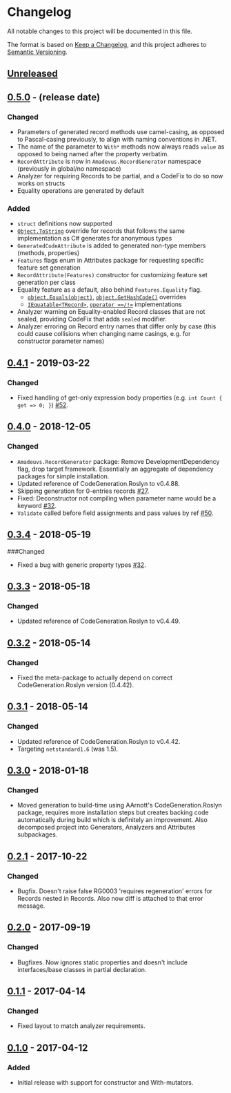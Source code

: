 # Changelog

All notable changes to this project will be documented in this file.

The format is based on [Keep a Changelog](https://keepachangelog.com/en/1.0.0/),
and this project adheres to [Semantic Versioning](https://semver.org/spec/v2.0.0.html).

## [Unreleased]

## [0.5.0] - (release date)
### Changed

* Parameters of generated record methods use camel-casing, as opposed to
  Pascal-casing previously, to align with naming conventions in .NET.
* The name of the parameter to `With*` methods now always reads `value`
  as opposed to being named after the property verbatim.
* `RecordAttribute` is now in `Amadevus.RecordGenerator` namespace (previously in global/no namespace)
* Analyzer for requiring Records to be partial, and a CodeFix to do so now works on structs
* Equality operations are generated by default

### Added

* `struct` definitions now supported
* [`Object.ToString`][objtostr] override for records that follows the same
  implementation as C# generates for anonymous types
* `GeneratedCodeAttribute` is added to generated non-type members (methods, properties)
* `Features` flags enum in Attributes package for requesting specific feature set generation
* `RecordAttribute(Features)` constructor for customizing feature set generation per class
* Equality feature as a default, also behind `Features.Equality` flag.
	* [`object.Equals(object)`][objectEquals], [`object.GetHashCode()`][objectGetHashCode] overrides
	* [`IEquatable<TRecord>`][iEquatable], [`operator ==/!=`][equalityOperators] implementations
* Analyzer warning on Equality-enabled Record classes that are not sealed,
  providing CodeFix that adds `sealed` modifier.
* Analyzer erroring on Record entry names that differ only by case
  (this could cause collisions when changing name casings, e.g. for constructor
  parameter names)


[objtostr]: https://docs.microsoft.com/dotnet/api/system.object.tostring
[objectEquals]: https://docs.microsoft.com/dotnet/api/system.object.equals#System_Object_Equals_System_Object_
[objectGetHashCode]: https://docs.microsoft.com/dotnet/api/system.object.gethashcode
[iEquatable]: https://docs.microsoft.com/dotnet/api/system.iequatable-1
[equalityOperators]: https://docs.microsoft.com/dotnet/csharp/language-reference/operators/equality-operators

## [0.4.1] - 2019-03-22
### Changed
* Fixed handling of get-only expression body properties (e.g. `int Count { get => 0; }`) [#52].

[#52]: https://github.com/amis92/RecordGenerator/issues/52

## [0.4.0] - 2018-12-05
### Changed
* `Amadeuvs.RecordGenerator` package: Remove DevelopmentDependency flag, drop target framework. Essentially an aggregate of dependency packages for simple installation.
* Updated reference of CodeGeneration.Roslyn to v0.4.88.
* Skipping generation for 0-entries records [#27].
* Fixed: Deconstructor not compiling when parameter name would be a keyword [#32].
* `Validate` called before field assignments and pass values by ref [#50].

[#27]: https://github.com/amis92/RecordGenerator/issues/27
[#39]: https://github.com/amis92/RecordGenerator/issues/39
[#50]: https://github.com/amis92/RecordGenerator/issues/50

## [0.3.4] - 2018-05-19
###Changed
* Fixed a bug with generic property types [#32].

[#32]: https://github.com/amis92/RecordGenerator/issues/32

## [0.3.3] - 2018-05-18
### Changed
* Updated reference of CodeGeneration.Roslyn to v0.4.49.

## [0.3.2] - 2018-05-14
### Changed
* Fixed the meta-package to actually depend on correct CodeGeneration.Roslyn version (0.4.42).

## [0.3.1] - 2018-05-14
### Changed
* Updated reference of CodeGeneration.Roslyn to v0.4.42.
* Targeting `netstandard1.6` (was 1.5).

## [0.3.0] - 2018-01-18
### Changed
* Moved generation to build-time using AArnott's CodeGeneration.Roslyn package, requires more installation steps but creates backing code automatically during build which is definitely an improvement. Also decomposed project into Generators, Analyzers and Attributes subpackages.

## [0.2.1] - 2017-10-22
### Changed
* Bugfix. Doesn't raise false RG0003 'requires regeneration' errors for Records nested in Records. Also now diff is attached to that error message.

## [0.2.0] - 2017-09-19
### Changed
* Bugfixes. Now ignores static properties and doesn't include interfaces/base classes in partial declaration.

## [0.1.1] - 2017-04-14
### Changed
* Fixed layout to match analyzer requirements.

## [0.1.0] - 2017-04-12
### Added
* Initial release with support for constructor and With-mutators.

[Unreleased]: https://github.com/amis92/RecordGenerator/compare/v0.5.0...HEAD
[0.5.0]: https://github.com/amis92/RecordGenerator/compare/v0.4.1...v0.5.0
[0.4.1]: https://github.com/amis92/RecordGenerator/compare/v0.4.0...v0.4.1
[0.4.0]: https://github.com/amis92/RecordGenerator/compare/v0.3.4...v0.4.0
[0.3.4]: https://github.com/amis92/RecordGenerator/compare/v0.3.3...v0.3.4
[0.3.3]: https://github.com/amis92/RecordGenerator/compare/v0.3.2...v0.3.3
[0.3.2]: https://github.com/amis92/RecordGenerator/compare/v0.3.1...v0.3.2
[0.3.1]: https://github.com/amis92/RecordGenerator/compare/v0.3.0...v0.3.1
[0.3.0]: https://github.com/amis92/RecordGenerator/compare/v0.2.1...v0.3.0
[0.2.1]: https://github.com/amis92/RecordGenerator/compare/v0.2.0...v0.2.1
[0.2.0]: https://github.com/amis92/RecordGenerator/compare/v0.1.1...v0.2.0
[0.1.1]: https://github.com/amis92/RecordGenerator/compare/v0.1.0...v0.1.1
[0.1.0]: https://github.com/amis92/RecordGenerator/releases/tag/v0.1.0

